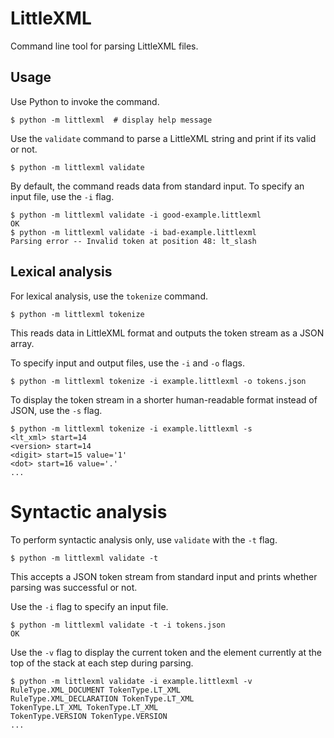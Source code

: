 # LittleXML

Command line tool for parsing LittleXML files.


## Usage

Use Python to invoke the command.

```console
$ python -m littlexml  # display help message
```

Use the `validate` command to parse a LittleXML string and print if its valid or not.

```console
$ python -m littlexml validate
```

By default, the command reads data from standard input.
To specify an input file, use the `-i` flag.

```console
$ python -m littlexml validate -i good-example.littlexml
OK
$ python -m littlexml validate -i bad-example.littlexml
Parsing error -- Invalid token at position 48: lt_slash
```


## Lexical analysis

For lexical analysis, use the `tokenize` command.

```console
$ python -m littlexml tokenize
```

This reads data in LittleXML format and outputs the token stream as a JSON array.

To specify input and output files, use the `-i` and `-o` flags.

```console
$ python -m littlexml tokenize -i example.littlexml -o tokens.json
```

To display the token stream in a shorter human-readable format instead of JSON, use the `-s` flag.

```console
$ python -m littlexml tokenize -i example.littlexml -s
<lt_xml> start=14
<version> start=14
<digit> start=15 value='1'
<dot> start=16 value='.'
...
```


# Syntactic analysis

To perform syntactic analysis only, use `validate` with the `-t` flag.

```console
$ python -m littlexml validate -t
```

This accepts a JSON token stream from standard input and prints whether parsing was successful or not.

Use the `-i` flag to specify an input file.

```console
$ python -m littlexml validate -t -i tokens.json
OK
```

Use the `-v` flag to display the current token and the element currently at the top of the stack at each step during parsing.

```console
$ python -m littlexml validate -i example.littlexml -v
RuleType.XML_DOCUMENT TokenType.LT_XML
RuleType.XML_DECLARATION TokenType.LT_XML
TokenType.LT_XML TokenType.LT_XML
TokenType.VERSION TokenType.VERSION
...
```
